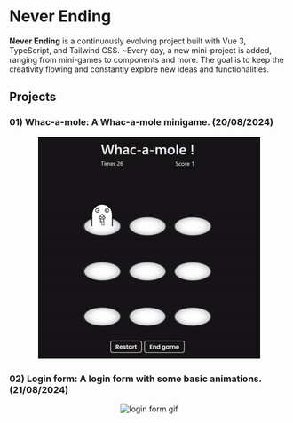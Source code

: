 # Never Ending

**Never Ending** is a continuously evolving project built with Vue 3, TypeScript, and Tailwind CSS. ~Every day, a new mini-project is added, ranging from mini-games to components and more. The goal is to keep the creativity flowing and constantly explore new ideas and functionalities.

## Projects

### **01) Whac-a-mole**: A Whac-a-mole minigame. (20/08/2024)
<p align="center">
  <img src="public/Whac-a-mole/Whac-a-mole.gif" alt="Whac-a-mole gif" width="400" height="400" />
</p>

### **02) Login form**: A login form with some basic animations. (21/08/2024)
<p align="center">
  <img src="public/LoginForm/LoginForm.gif" alt="login form gif" width="400" height="400" />
</p>
